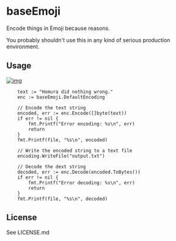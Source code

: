 # baseEmoji

Encode things in Emoji because reasons.

You probably shouldn't use this in any kind of serious production environment.

## Usage

[![img](https://godoc.org/github.com/zorchenhimer/baseEmoji?status.svg)](https://godoc.org/github.com/zorchenhimer/baseEmoji)

```
    text := "Homura did nothing wrong."
    enc := baseEmoji.DefaultEncoding
    
    // Encode the text string
    encoded, err := enc.Encode([]byte(text))
    if err != nil {
        fmt.Printf("Error encoding: %s\n", err)
        return
    }
    fmt.Printf(file, "%s\n", encoded)
    
    // Write the encoded string to a text file
    encoding.WriteFile("output.txt")
    
    // Decode the dext string
    decoded, err := enc.Decode(encoded.ToBytes())
    if err != nil {
        fmt.Printf("Error decoding: %s\n", err)
        return
    }
    fmt.Printf(file, "%s\n", decoded)
```

## License

See LICENSE.md
